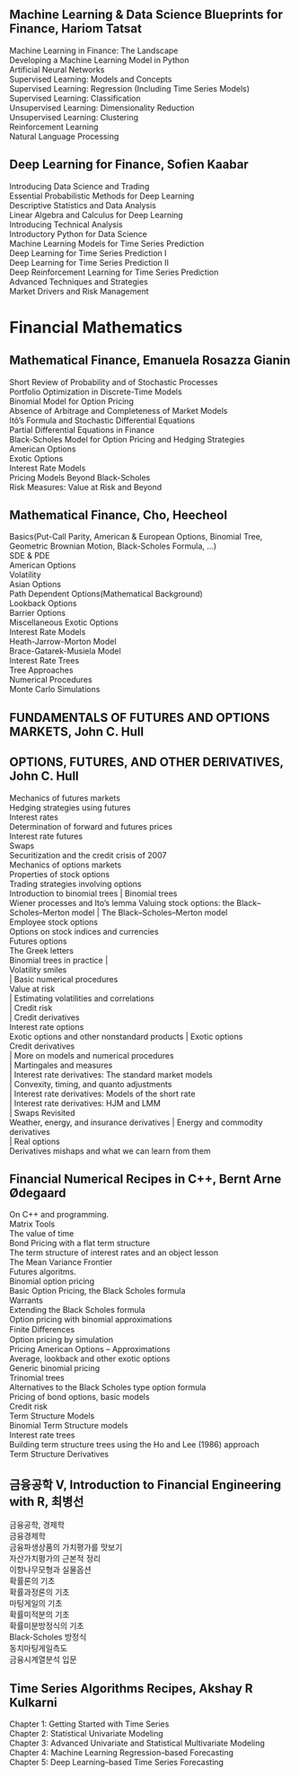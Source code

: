 ## Machine Learning & Data Science Blueprints for Finance, Hariom Tatsat
Machine Learning in Finance: The Landscape  
Developing a Machine Learning Model in Python  
Artificial Neural Networks  
Supervised Learning: Models and Concepts  
Supervised Learning: Regression (Including Time Series Models)  
Supervised Learning: Classification  
Unsupervised Learning: Dimensionality Reduction  
Unsupervised Learning: Clustering  
Reinforcement Learning  
Natural Language Processing  

## Deep Learning for Finance, Sofien Kaabar
Introducing Data Science and Trading  
Essential Probabilistic Methods for Deep Learning  
Descriptive Statistics and Data Analysis  
Linear Algebra and Calculus for Deep Learning  
Introducing Technical Analysis  
Introductory Python for Data Science  
Machine Learning Models for Time Series Prediction  
Deep Learning for Time Series Prediction I  
Deep Learning for Time Series Prediction II  
Deep Reinforcement Learning for Time Series Prediction  
Advanced Techniques and Strategies  
Market Drivers and Risk Management


# Financial Mathematics
## Mathematical Finance, Emanuela Rosazza Gianin
Short Review of Probability and of Stochastic Processes  
Portfolio Optimization in Discrete-Time Models  
Binomial Model for Option Pricing  
Absence of Arbitrage and Completeness of Market Models  
Itô’s Formula and Stochastic Differential Equations  
Partial Differential Equations in Finance  
Black-Scholes Model for Option Pricing and Hedging Strategies  
American Options  
Exotic Options  
Interest Rate Models  
Pricing Models Beyond Black-Scholes  
Risk Measures: Value at Risk and Beyond

## Mathematical Finance, Cho, Heecheol
Basics(Put-Call Parity, American & European Options, Binomial Tree, Geometric Brownian Motion, Black-Scholes Formula, ...)  
SDE & PDE  
American Options  
Volatility  
Asian Options  
Path Dependent Options(Mathematical Background)  
Lookback Options  
Barrier Options  
Miscellaneous Exotic Options  
Interest Rate Models  
Heath-Jarrow-Morton Model  
Brace-Gatarek-Musiela Model  
Interest Rate Trees  
Tree Approaches  
Numerical Procedures  
Monte Carlo Simulations  



## FUNDAMENTALS OF FUTURES AND OPTIONS MARKETS, John C. Hull
## OPTIONS, FUTURES, AND OTHER DERIVATIVES, John C. Hull
Mechanics of futures markets  
Hedging strategies using futures  
Interest rates  
Determination of forward and futures prices  
Interest rate futures  
Swaps  
Securitization and the credit crisis of 2007  
Mechanics of options markets  
Properties of stock options  
Trading strategies involving options  
Introduction to binomial trees | Binomial trees  
Wiener processes and Ito’s lemma
Valuing stock options: the Black–Scholes–Merton model | The Black–Scholes–Merton model  
Employee stock options  
Options on stock indices and currencies  
Futures options  
The Greek letters  
Binomial trees in practice |  
Volatility smiles  
| Basic numerical procedures  
Value at risk  
| Estimating volatilities and correlations  
| Credit risk  
| Credit derivatives  
Interest rate options  
Exotic options and other nonstandard products | Exotic options  
Credit derivatives  
| More on models and numerical procedures  
| Martingales and measures  
| Interest rate derivatives: The standard market models  
| Convexity, timing, and quanto adjustments  
| Interest rate derivatives: Models of the short rate  
| Interest rate derivatives: HJM and LMM  
| Swaps Revisited  
Weather, energy, and insurance derivatives | Energy and commodity derivatives  
| Real options  
Derivatives mishaps and what we can learn from them  

## Financial Numerical Recipes in C++, Bernt Arne Ødegaard
On C++ and programming.  
Matrix Tools  
The value of time  
Bond Pricing with a flat term structure  
The term structure of interest rates and an object lesson  
The Mean Variance Frontier  
Futures algoritms.  
Binomial option pricing  
Basic Option Pricing, the Black Scholes formula  
Warrants  
Extending the Black Scholes formula  
Option pricing with binomial approximations  
Finite Diﬀerences  
Option pricing by simulation  
Pricing American Options – Approximations  
Average, lookback and other exotic options  
Generic binomial pricing  
Trinomial trees  
Alternatives to the Black Scholes type option formula  
Pricing of bond options, basic models  
Credit risk  
Term Structure Models  
Binomial Term Structure models  
Interest rate trees  
Building term structure trees using the Ho and Lee (1986) approach  
Term Structure Derivatives  


## 금융공학 V, Introduction to Financial Engineering with R, 최병선
금융공학, 경제학  
금융경제학  
금융파생상품의 가치평가를 맛보기  
자산가치평가의 근본적 정리  
이항나무모형과 실물옵션  
확률론의 기초  
확률과정론의 기초  
마팅게일의 기초  
확률미적분의 기초  
확률미분방정식의 기초  
Black-Scholes 방정식  
동치마팅게일측도  
금융시계열분석 입문  


## Time Series Algorithms Recipes, Akshay R Kulkarni
Chapter 1: Getting Started with Time Series  
Chapter 2: Statistical Univariate Modeling  
Chapter 3: Advanced Univariate and Statistical Multivariate Modeling  
Chapter 4: Machine Learning Regression–based Forecasting  
Chapter 5: Deep Learning–based Time Series Forecasting  
